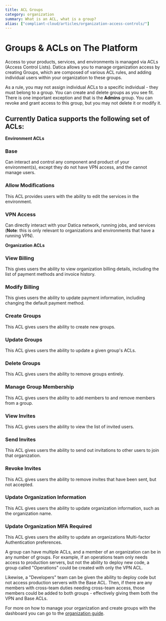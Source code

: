 ```yaml
---
title: ACL Groups
category: organization
summary: What is an ACL, what is a group?
alias: ["compliant-cloud/articles/organization-access-controls/"]
---
```

# Groups & ACLs on The Platform
Access to your products, services, and environments is managed via ACLs (Access Control Lists). Datica allows you to manage organization access by creating Groups, which are composed of various ACL rules, and adding individual users within your organization to these groups.

As a rule, you may not assign individual ACLs to a specific individual - they must belong to a group. You can create and delete groups as you see fit. There is one important exception and that is the **Admins** group. You can revoke and grant access to this group, but you may not delete it or modify it.

## Currently Datica supports the following set of ACLs:

**Environment ACLs**
### Base
Can interact and control any component and product of your environment(s), except they do not have VPN access, and the cannot manage users.

### Allow Modifications
This ACL provides users with the ability to edit the services in the environment.

### VPN Access
Can directly interact with your Datica network, running jobs, and services (**Note**: this is only relevant to organizations and environments that have a running VPN).

**Organization ACLs**
### View Billing
This gives users the ability to view organization billing details, including the list of payment methods and invoice history.

### Modify Billing
This gives users the ability to update payment information, including changing the default payment method.

### Create Groups
This ACL gives users the ability to create new groups.

### Update Groups
This ACL gives users the ability to update a given group's ACLs.

### Delete Groups
This ACL gives users the ability to remove groups entirely.

### Manage Group Membership
This ACL gives users the ability to add members to and remove members from a group.

### View Invites
This ACL gives users the ability to view the list of invited users.

### Send Invites
This ACL gives users the ability to send out invitations to other users to join that organization.

### Revoke Invites
This ACL gives users the ability to remove invites that have been sent, but not accepted.

### Update Organization Information
This ACL gives users the ability to update organization information, such as the organization name.

### Update Organization MFA Required
This ACL gives users the ability to update an organizations Multi-factor Authentication preferences.

A group can have multiple ACLs, and a member of an organization can be in any number of groups. For example, if an operations team only needs access to production servers, but not the ability to deploy new code, a group called "Operations" could be created with only the VPN ACL. 

Likewise, a "Developers" team can be given the ability to deploy code but not access production servers with the Base ACL. Then, if there are any members with cross-team duties needing cross-team access, those members could be added to both groups - effectively giving them both the VPN and Base ACLs.

For more on how to manage your organization and create groups with the dashboard you can go to the [organization guide](/compliant-cloud/articles/organization-addremove-users/).